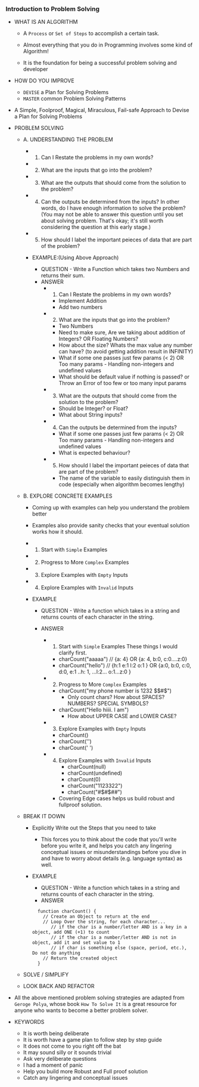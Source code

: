 ### Introduction to Problem Solving

- WHAT IS AN ALGORITHM

  - A `Process` or `Set of Steps` to accomplish a certain task.

  - Almost everything that you do in Programming involves some kind of Algorithm!
  - It is the foundation for being a successful problem solving and developer

- HOW DO YOU IMPROVE

  - `DEVISE` a Plan for Solving Problems
  - `MASTER` common Problem Solving Patterns

- A Simple, Foolproof, Magical, Miraculous, Fail-safe Approach to Devise a Plan for Solving Problems

- PROBLEM SOLVING

  - A. UNDERSTANDING THE PROBLEM

    - 1. Can I Restate the problems in my own words?
    - 2. What are the inputs that go into the problem?
    - 3. What are the outputs that should come from the solution to the problem?
    - 4. Can the outputs be determined from the inputs? In other words, do I have enough information to solve
         the problem? (You may not be able to answer this question until you set about solving problem. That's okay;
         it's still worth considering the question at this early stage.)
    - 5. How should I label the important peieces of data that are part of the problem?

    - EXAMPLE:(Using Above Approach)
      - QUESTION - Write a Function which takes two Numbers and returns their sum.
      - ANSWER
        - 1.  Can I Restate the problems in my own words?
          - Implement Addition
          - Add two numbers
        - 2.  What are the inputs that go into the problem?
          - Two Numbers
          - Need to make sure, Are we taking about addition of Integers? OR Floating Numbers?
          - How about the size? Whats the max value any number can have? (to avoid getting addition result in INFINITY)
          - What if some one passes just few params (< 2) OR Too many params - Handling non-integers and undefined values
          - What should be default value if nothing is passed? or Throw an Error of too few or too many input params
        - 3. What are the outputs that should come from the solution to the problem?
          - Should be Integer? or Float?
          - What about String inputs?
        - 4. Can the outputs be determined from the inputs?
          - What if some one passes just few params (< 2) OR Too many params - Handling non-integers and undefined values
          - What is expected behaviour?
        - 5. How should I label the important peieces of data that are part of the problem?
          - The name of the variable to easily distinguish them in code (especially when algorithm becomes lengthy)

  - B. EXPLORE CONCRETE EXAMPLES

    - Coming up with examples can help you understand the problem better
    - Examples also provide sanity checks that your eventual solution works how it should.

    - 1. Start with `Simple` Examples
    - 2. Progress to More `Complex` Examples
    - 3. Explore Examples with `Empty` Inputs
    - 4. Explore Examples with `Invalid` Inputs

    - EXAMPLE

      - QUESTION - Write a function which takes in a string and returns counts of each character in the string.
      - ANSWER

        - 1. Start with `Simple` Examples
             These things I would clarify first.

          - charCount("aaaaa") // {a: 4} OR {a: 4, b:0, c:0....z:0}
          - charCount("hello") // {h:1 e:1 l:2 o:1 } OR {a:0, b:0, c:0, d:0, e:1 ..h: 1, ...l:2... o:1...z:0 }

        - 2. Progress to More `Complex` Examples

          - charCount("my phone number is 1232 $$#$")
            - Only count chars? How about SPACES? NUMBERS? SPECIAL SYMBOLS?
          - charCount("Hello hiiii. I am")
            - How about UPPER CASE and LOWER CASE?

        - 3. Explore Examples with `Empty` Inputs
          - charCount()
          - charCount('')
          - charCount(' ')
        - 4. Explore Examples with `Invalid` Inputs
             - charCount(null)
             - charCount(undefined)
             - charCount(0)
             - charCount("1123322")
             - charCount("#$#$##")
          - Covering Edge cases helps us build robust and fullproof solution.

  - BREAK IT DOWN

    - Explicitly Write out the Steps that you need to take

      - This forces you to think about the code that you'll write before you write it, and
        helps you catch any lingering conceptual issues or misunderstandings before you dive in and have
        to worry about details (e.g. language syntax) as well.

    - EXAMPLE

      - QUESTION - Write a function which takes in a string and returns counts of each character in the string.
      - ANSWER

      ```
        function charCount() {
          // Create an Object to return at the end
          // Loop Over the string, for each character...
             // if the char is a number/letter AND is a key in a object, add ONE (+1) to count
             // if the char is a number/letter AND is not in object, add it and set value to 1
             // if char is something else (space, period, etc.), Do not do anything
          // Return the created object
        }
      ```

  - SOLVE / SIMPLIFY

  - LOOK BACK AND REFACTOR

- All the above mentioned problem solving strategies are adapted from `Geroge Polya`, whose book `How To Solve It` is
  a great resource for anyone who wants to become a better problem solver.

- KEYWORDS
  - It is worth being deliberate
  - It is worth have a game plan to follow step by step guide
  - It does not come to you right off the bat
  - It may sound silly or it sounds trivial
  - Ask very deliberate questions
  - I had a moment of panic
  - Help you build more Robust and Full proof solution
  - Catch any lingering and conceptual issues
